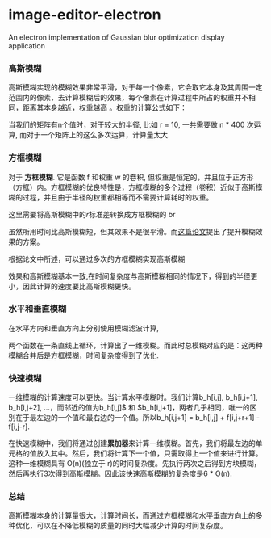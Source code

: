 # image-editor-electron
An electron implementation of Gaussian blur optimization display application

### 高斯模糊

高斯模糊实现的模糊效果非常平滑，对于每一个像素，它会取它本身及其周围一定范围内的像素，去计算模糊后的效果，每个像素在计算过程中所占的权重并不相同，距离其本身越近，权重越高 。权重的计算公式如下：


当我们的矩阵有n个值时，对于较大的半径, 比如 r = 10, 一共需要做 n * 400 次运算, 而对于一个矩阵上的这么多次运算，计算量太大.

### 方框模糊

对于 **方框模糊**. 它是函数 f 和权重 w 的卷积, 但权重是恒定的，并且位于正方形（方框）内。方框模糊的优良特性是，方框模糊的多个过程（卷积）近似于高斯模糊的过程，并且由于半径的权重都相等而不需要计算耗时的权重。

这里需要将高斯模糊中的$r$标准差转换成方框模糊的 br

虽然所用时间比高斯模糊短，但其效果不是很平滑。而[这篇论文](https://www.peterkovesi.com/papers/FastGaussianSmoothing.pdf)提出了提升模糊效果的方案。

根据论文中所述，可以通过多次的方框模糊实现高斯模糊

效果和高斯模糊基本一致,在时间复杂度与高斯模糊相同的情况下，得到的半径更小，因此计算的速度要比高斯模糊更快。

### 水平和垂直模糊

在水平方向和垂直方向上分别使用模糊滤波计算,

两个函数在一条直线上循环，计算出了一维模糊。而此时总模糊对应的是：这两种模糊合并后是方框模糊，时间复杂度得到了优化.

### 快速模糊

一维模糊的计算速度可以更快。当计算水平模糊时。我们计算b_h[i,j], b_h[i,j+1], b_h[i,j+2], ...，而邻近的值为b_h[i,j]$ 和 $b_h[i,j+1]，两者几乎相同，唯一的区别在于最左边的一个值和最右边的一个值。所以b_h[i,j+1] = b_h[i,j] + f[i,j+r+1] - f[i,j-r].

在快速模糊中，我们将通过创建**累加器**来计算一维模糊。首先，我们将最左边的单元格的值放入其中。然后，我们将计算下一个值，只需取得上一个值来进行计算。这种一维模糊具有 O(n)(独立于 r)的时间复杂度。先执行两次之后得到方块模糊，然后再执行3次得到高斯模糊。因此该快速高斯模糊的复杂度是6 * O(n).

### 总结

高斯模糊本身的计算量很大，计算时间长，而通过方框模糊和水平垂直方向上的多种优化，可以在不降低模糊的质量的同时大幅减少计算的时间复杂度。
